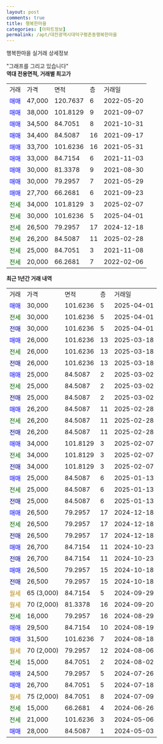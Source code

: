 ```yaml
---
layout: post
comments: true
title: 행복한마을
categories: [아파트정보]
permalink: /apt/대전광역시대덕구평촌동행복한마을
---
```


행복한마을 실거래 상세정보

<script type="text/javascript">
  google.charts.load('current', {'packages':['line', 'corechart']});
  google.charts.setOnLoadCallback(drawChart);

  function drawChart() {
    var data = new google.visualization.DataTable();
    data.addColumn('date', '거래일');
    data.addColumn('number', "매매");
    data.addColumn('number', "전세");
    data.addColumn('number', "전매");

    data.addRows([[new Date(Date.parse("2025-04-01")), 30000, null, null], [new Date(Date.parse("2025-04-01")), null, 30000, null], [new Date(Date.parse("2025-04-01")), null, null, 30000], [new Date(Date.parse("2025-03-18")), 26000, null, null], [new Date(Date.parse("2025-03-18")), null, 26000, null], [new Date(Date.parse("2025-03-18")), null, null, 26000], [new Date(Date.parse("2025-03-02")), 25000, null, null], [new Date(Date.parse("2025-03-02")), null, 25000, null], [new Date(Date.parse("2025-03-02")), null, null, 25000], [new Date(Date.parse("2025-02-28")), 26200, null, null], [new Date(Date.parse("2025-02-28")), null, 26200, null], [new Date(Date.parse("2025-02-28")), null, null, 26200], [new Date(Date.parse("2025-02-07")), 34000, null, null], [new Date(Date.parse("2025-02-07")), null, 34000, null], [new Date(Date.parse("2025-02-07")), null, null, 34000], [new Date(Date.parse("2025-01-13")), 25000, null, null], [new Date(Date.parse("2025-01-13")), null, 25000, null], [new Date(Date.parse("2025-01-13")), null, null, 25000], [new Date(Date.parse("2024-12-18")), 26500, null, null], [new Date(Date.parse("2024-12-18")), null, 26500, null], [new Date(Date.parse("2024-12-18")), null, null, 26500], [new Date(Date.parse("2024-10-23")), 26700, null, null], [new Date(Date.parse("2024-10-23")), null, null, 26700], [new Date(Date.parse("2024-10-18")), 26500, null, null], [new Date(Date.parse("2024-10-18")), null, null, 26500], [new Date(Date.parse("2024-09-29")), null, null, null], [new Date(Date.parse("2024-09-20")), null, null, null], [new Date(Date.parse("2024-08-29")), null, 16000, null], [new Date(Date.parse("2024-08-19")), 29500, null, null], [new Date(Date.parse("2024-08-18")), 31500, null, null], [new Date(Date.parse("2024-08-06")), null, null, null], [new Date(Date.parse("2024-08-02")), null, 15000, null], [new Date(Date.parse("2024-07-26")), 24500, null, null], [new Date(Date.parse("2024-07-18")), 26700, null, null], [new Date(Date.parse("2024-07-09")), null, null, null], [new Date(Date.parse("2024-06-26")), null, 15000, null], [new Date(Date.parse("2024-05-06")), null, 21000, null], [new Date(Date.parse("2024-05-03")), 28000, null, null]]);

    var options = {
      hAxis: {
        format: 'yyyy/MM/dd'
      },    
      lineWidth: 0,
      pointsVisible: true,    
      title: '최근 1년간 유형별 실거래가 분포',
      legend: { position: 'bottom' }
    };

    var formatter = new google.visualization.NumberFormat({pattern:'###,###'} );
    formatter.format(data, 1);
    formatter.format(data, 2);
    
    setTimeout(function() {
        var chart = new google.visualization.LineChart(document.getElementById('columnchart_material'));
        chart.draw(data, (options));
        document.getElementById('loading').style.display = 'none';
    }, 200);
  }
</script>


<div id="loading" style="z-index:20; display: block; margin-left: 0px">"그래프를 그리고 있습니다"</div>
<div id="columnchart_material" style="width: 95%; margin-left: 0px; display: block"></div>
<!-- contents start -->
<b>역대 전용면적, 거래별 최고가</b>
<table class="sortable">
    <tr>
      <td>거래</td>
      <td>가격</td>
      <td>면적</td>
      <td>층</td>
      <td>거래일</td>
    </tr>
        <tr>
          <td><a style="color: blue">매매</a></td>
          <td>47,000</td>
          <td>120.7637</td>
          <td>6</td>
          <td>2022-05-20</td>
        </tr>            <tr>
          <td><a style="color: blue">매매</a></td>
          <td>38,000</td>
          <td>101.8129</td>
          <td>9</td>
          <td>2021-09-07</td>
        </tr>            <tr>
          <td><a style="color: blue">매매</a></td>
          <td>34,500</td>
          <td>84.7051</td>
          <td>8</td>
          <td>2021-10-31</td>
        </tr>            <tr>
          <td><a style="color: blue">매매</a></td>
          <td>34,400</td>
          <td>84.5087</td>
          <td>16</td>
          <td>2021-09-17</td>
        </tr>            <tr>
          <td><a style="color: blue">매매</a></td>
          <td>33,700</td>
          <td>101.6236</td>
          <td>16</td>
          <td>2021-05-31</td>
        </tr>            <tr>
          <td><a style="color: blue">매매</a></td>
          <td>33,000</td>
          <td>84.7154</td>
          <td>6</td>
          <td>2021-11-03</td>
        </tr>            <tr>
          <td><a style="color: blue">매매</a></td>
          <td>30,000</td>
          <td>81.3378</td>
          <td>9</td>
          <td>2021-08-30</td>
        </tr>            <tr>
          <td><a style="color: blue">매매</a></td>
          <td>30,000</td>
          <td>79.2957</td>
          <td>7</td>
          <td>2021-05-29</td>
        </tr>            <tr>
          <td><a style="color: blue">매매</a></td>
          <td>27,700</td>
          <td>66.2681</td>
          <td>6</td>
          <td>2021-09-23</td>
        </tr>        
        <tr>
              <td><a style="color: darkgreen">전세</a></td>
              <td>34,000</td>
              <td>101.8129</td>
              <td>3</td>
              <td>2025-02-07</td>
            </tr>            <tr>
              <td><a style="color: darkgreen">전세</a></td>
              <td>30,000</td>
              <td>101.6236</td>
              <td>5</td>
              <td>2025-04-01</td>
            </tr>            <tr>
              <td><a style="color: darkgreen">전세</a></td>
              <td>26,500</td>
              <td>79.2957</td>
              <td>17</td>
              <td>2024-12-18</td>
            </tr>            <tr>
              <td><a style="color: darkgreen">전세</a></td>
              <td>26,200</td>
              <td>84.5087</td>
              <td>11</td>
              <td>2025-02-28</td>
            </tr>            <tr>
              <td><a style="color: darkgreen">전세</a></td>
              <td>25,000</td>
              <td>84.7051</td>
              <td>3</td>
              <td>2021-11-08</td>
            </tr>            <tr>
              <td><a style="color: darkgreen">전세</a></td>
              <td>20,000</td>
              <td>66.2681</td>
              <td>7</td>
              <td>2022-02-06</td>
            </tr>        
    
</table>

<b>최근 1년간 거래 내역</b>

<table class="sortable">
    <tr>
      <td>거래</td>
      <td>가격</td>
      <td>면적</td>
      <td>층</td>
      <td>거래일</td>
    </tr>
    <tr>
      <td><a style="color: blue">매매</a></td>
      <td>30,000</td>
      <td>101.6236</td>
      <td>5</td>
      <td>2025-04-01</td>
    </tr>          <tr>
      <td><a style="color: darkgreen">전세</a></td>
      <td>30,000</td>
      <td>101.6236</td>
      <td>5</td>
      <td>2025-04-01</td>
    </tr>          <tr>
      <td><a style="color: darkblue">전매</a></td>
      <td>30,000</td>
      <td>101.6236</td>
      <td>5</td>
      <td>2025-04-01</td>
    </tr>          <tr>
      <td><a style="color: blue">매매</a></td>
      <td>26,000</td>
      <td>101.6236</td>
      <td>13</td>
      <td>2025-03-18</td>
    </tr>          <tr>
      <td><a style="color: darkgreen">전세</a></td>
      <td>26,000</td>
      <td>101.6236</td>
      <td>13</td>
      <td>2025-03-18</td>
    </tr>          <tr>
      <td><a style="color: darkblue">전매</a></td>
      <td>26,000</td>
      <td>101.6236</td>
      <td>13</td>
      <td>2025-03-18</td>
    </tr>          <tr>
      <td><a style="color: blue">매매</a></td>
      <td>25,000</td>
      <td>84.5087</td>
      <td>2</td>
      <td>2025-03-02</td>
    </tr>          <tr>
      <td><a style="color: darkgreen">전세</a></td>
      <td>25,000</td>
      <td>84.5087</td>
      <td>2</td>
      <td>2025-03-02</td>
    </tr>          <tr>
      <td><a style="color: darkblue">전매</a></td>
      <td>25,000</td>
      <td>84.5087</td>
      <td>2</td>
      <td>2025-03-02</td>
    </tr>          <tr>
      <td><a style="color: blue">매매</a></td>
      <td>26,200</td>
      <td>84.5087</td>
      <td>11</td>
      <td>2025-02-28</td>
    </tr>          <tr>
      <td><a style="color: darkgreen">전세</a></td>
      <td>26,200</td>
      <td>84.5087</td>
      <td>11</td>
      <td>2025-02-28</td>
    </tr>          <tr>
      <td><a style="color: darkblue">전매</a></td>
      <td>26,200</td>
      <td>84.5087</td>
      <td>11</td>
      <td>2025-02-28</td>
    </tr>          <tr>
      <td><a style="color: blue">매매</a></td>
      <td>34,000</td>
      <td>101.8129</td>
      <td>3</td>
      <td>2025-02-07</td>
    </tr>          <tr>
      <td><a style="color: darkgreen">전세</a></td>
      <td>34,000</td>
      <td>101.8129</td>
      <td>3</td>
      <td>2025-02-07</td>
    </tr>          <tr>
      <td><a style="color: darkblue">전매</a></td>
      <td>34,000</td>
      <td>101.8129</td>
      <td>3</td>
      <td>2025-02-07</td>
    </tr>          <tr>
      <td><a style="color: blue">매매</a></td>
      <td>25,000</td>
      <td>84.5087</td>
      <td>6</td>
      <td>2025-01-13</td>
    </tr>          <tr>
      <td><a style="color: darkgreen">전세</a></td>
      <td>25,000</td>
      <td>84.5087</td>
      <td>6</td>
      <td>2025-01-13</td>
    </tr>          <tr>
      <td><a style="color: darkblue">전매</a></td>
      <td>25,000</td>
      <td>84.5087</td>
      <td>6</td>
      <td>2025-01-13</td>
    </tr>          <tr>
      <td><a style="color: blue">매매</a></td>
      <td>26,500</td>
      <td>79.2957</td>
      <td>17</td>
      <td>2024-12-18</td>
    </tr>          <tr>
      <td><a style="color: darkgreen">전세</a></td>
      <td>26,500</td>
      <td>79.2957</td>
      <td>17</td>
      <td>2024-12-18</td>
    </tr>          <tr>
      <td><a style="color: darkblue">전매</a></td>
      <td>26,500</td>
      <td>79.2957</td>
      <td>17</td>
      <td>2024-12-18</td>
    </tr>          <tr>
      <td><a style="color: blue">매매</a></td>
      <td>26,700</td>
      <td>84.7154</td>
      <td>11</td>
      <td>2024-10-23</td>
    </tr>          <tr>
      <td><a style="color: darkblue">전매</a></td>
      <td>26,700</td>
      <td>84.7154</td>
      <td>11</td>
      <td>2024-10-23</td>
    </tr>          <tr>
      <td><a style="color: blue">매매</a></td>
      <td>26,500</td>
      <td>79.2957</td>
      <td>15</td>
      <td>2024-10-18</td>
    </tr>          <tr>
      <td><a style="color: darkblue">전매</a></td>
      <td>26,500</td>
      <td>79.2957</td>
      <td>15</td>
      <td>2024-10-18</td>
    </tr>          <tr>
      <td><a style="color: darkgoldenrod">월세</a></td>
      <td>65 (3,000)</td>
      <td>84.7154</td>
      <td>5</td>
      <td>2024-09-29</td>
    </tr>          <tr>
      <td><a style="color: darkgoldenrod">월세</a></td>
      <td>70 (2,000)</td>
      <td>81.3378</td>
      <td>16</td>
      <td>2024-09-20</td>
    </tr>          <tr>
      <td><a style="color: darkgreen">전세</a></td>
      <td>16,000</td>
      <td>79.2957</td>
      <td>16</td>
      <td>2024-08-29</td>
    </tr>          <tr>
      <td><a style="color: blue">매매</a></td>
      <td>29,500</td>
      <td>84.7154</td>
      <td>10</td>
      <td>2024-08-19</td>
    </tr>          <tr>
      <td><a style="color: blue">매매</a></td>
      <td>31,500</td>
      <td>101.6236</td>
      <td>7</td>
      <td>2024-08-18</td>
    </tr>          <tr>
      <td><a style="color: darkgoldenrod">월세</a></td>
      <td>70 (2,000)</td>
      <td>79.2957</td>
      <td>12</td>
      <td>2024-08-06</td>
    </tr>          <tr>
      <td><a style="color: darkgreen">전세</a></td>
      <td>15,000</td>
      <td>84.7051</td>
      <td>2</td>
      <td>2024-08-02</td>
    </tr>          <tr>
      <td><a style="color: blue">매매</a></td>
      <td>24,500</td>
      <td>79.2957</td>
      <td>5</td>
      <td>2024-07-26</td>
    </tr>          <tr>
      <td><a style="color: blue">매매</a></td>
      <td>26,700</td>
      <td>84.7051</td>
      <td>5</td>
      <td>2024-07-18</td>
    </tr>          <tr>
      <td><a style="color: darkgoldenrod">월세</a></td>
      <td>75 (2,000)</td>
      <td>84.7051</td>
      <td>8</td>
      <td>2024-07-09</td>
    </tr>          <tr>
      <td><a style="color: darkgreen">전세</a></td>
      <td>15,000</td>
      <td>66.2681</td>
      <td>4</td>
      <td>2024-06-26</td>
    </tr>          <tr>
      <td><a style="color: darkgreen">전세</a></td>
      <td>21,000</td>
      <td>101.6236</td>
      <td>3</td>
      <td>2024-05-06</td>
    </tr>          <tr>
      <td><a style="color: blue">매매</a></td>
      <td>28,000</td>
      <td>84.5087</td>
      <td>1</td>
      <td>2024-05-03</td>
    </tr>      </table>
<!-- contents end -->    

